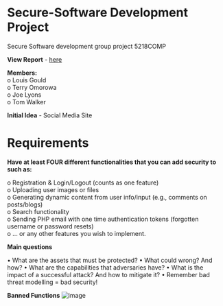# Secure-Software Development Project
Secure Software development group project 5218COMP <br>

**View Report** - [here](https://ljmu-my.sharepoint.com/:w:/g/personal/csmjlyon_ljmu_ac_uk/EToD0-Uu7LNGmUnWZ3nMYxwB5c5kX1W6G0IeTFJfo487dg?e=sO5Vxs)

**Members:** <br>
o Louis Gould <br>
o Terry Omorowa <br>
o Joe Lyons <br>
o Tom Walker <br>

**Initial Idea** - Social Media Site <br>

# Requirements

**Have at least FOUR different functionalities that you can add security to such as:** <br>

o Registration & Login/Logout (counts as one feature) <br>
o Uploading user images or files <br>
o Generating dynamic content from user info/input (e.g., comments on posts/blogs) <br>
o Search functionality <br>
o Sending PHP email with one time authentication tokens (forgotten username or password resets) <br>
o ... or any other features you wish to implement. <br>

**Main questions**

• What are the assets that must be protected?
• What could wrong? And how?
• What are the capabilities that adversaries have?
• What is the impact of a successful attack? And how to mitigate it?
• Remember bad threat modelling = bad security!


**Banned Functions**
![image](https://github.com/user-attachments/assets/d34ddcbc-e5fb-4bec-89e2-7508ca461bb8)

